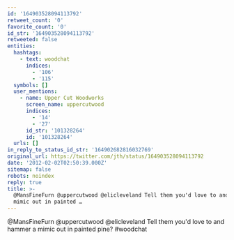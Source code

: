 ```yaml
---
id: '164903528094113792'
retweet_count: '0'
favorite_count: '0'
id_str: '164903528094113792'
retweeted: false
entities:
  hashtags:
    - text: woodchat
      indices:
        - '106'
        - '115'
  symbols: []
  user_mentions:
    - name: Upper Cut Woodworks
      screen_name: uppercutwood
      indices:
        - '14'
        - '27'
      id_str: '101328264'
      id: '101328264'
  urls: []
in_reply_to_status_id_str: '164902682816032769'
original_url: https://twitter.com/jth/status/164903528094113792
date: '2012-02-02T02:50:39.000Z'
sitemap: false
robots: noindex
reply: true
title: >-
  @MansFineFurn @uppercutwood @elicleveland Tell them you'd love to and hammer a
  mimic out in painted …
---
```


@MansFineFurn @uppercutwood @elicleveland Tell them you'd love to and hammer a mimic out in painted pine? #woodchat